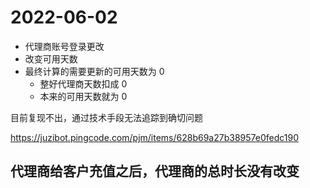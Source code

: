 # 2022-06-02

- 代理商账号登录更改
- 改变可用天数
- 最终计算的需要更新的可用天数为 0
    - 整好代理商天数扣成 0
    - 本来的可用天数就为 0

目前复现不出，通过技术手段无法追踪到确切问题


https://juzibot.pingcode.com/pjm/items/628b69a27b38957e0fedc190

## 代理商给客户充值之后，代理商的总时长没有改变